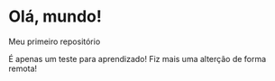 # Olá, mundo!
 Meu primeiro repositório

 É apenas um teste para aprendizado!
Fiz mais uma alterção de forma remota!

